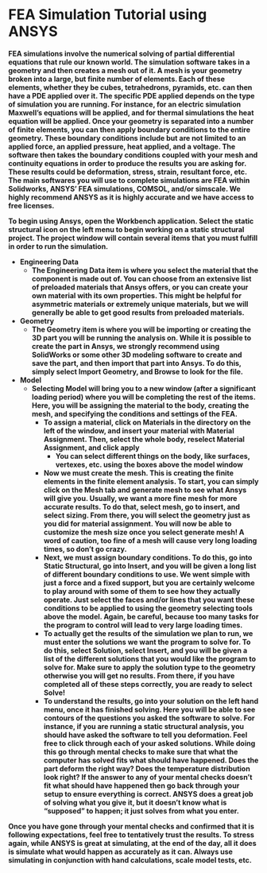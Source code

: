 # FEA Simulation Tutorial using ANSYS

**FEA simulations involve the numerical solving of partial differential equations that rule our known world. The simulation software takes in a geometry and then creates a mesh out of it. A mesh is your geometry broken into a large, but finite number of elements. Each of these elements, whether they be cubes, tetrahedrons, pyramids, etc. can then have a PDE applied over it. The specific PDE applied depends on the type of simulation you are running. For instance, for an electric simulation Maxwell’s equations will be applied, and for thermal simulations the heat equation will be applied. Once your geometry is separated into a number of finite elements, you can then apply boundary conditions to the entire geometry. These boundary conditions include but are not limited to an applied force, an applied pressure, heat applied, and a voltage. The software then takes the boundary conditions coupled with your mesh and continuity equations in order to produce the results you are asking for. These results could be deformation, stress, strain, resultant force, etc. The main softwares you will use to complete simulations are FEA within Solidworks, ANSYS’ FEA simulations, COMSOL, and/or simscale. We highly recommend ANSYS as it is highly accurate and we have access to free licenses.**  


**To  begin using Ansys, open the Workbench application. Select the static structural icon on the left menu to begin working on a static structural project. The project window will contain several items that you must fulfill in order to run the simulation.**  


* **Engineering Data**
  * **The Engineering Data item is where you select the material that the component is made out of. You can choose from an extensive list of preloaded materials that Ansys offers, or you can create your own material with its own properties. This might be helpful for asymmetric materials or extremely unique materials, but we will generally be able to get good results from preloaded materials.**
* **Geometry**
  * **The Geometry item is where you will be importing or creating the 3D part you will be running the analysis on. While it is possible to create the part in Ansys, we strongly recommend using SolidWorks or some other 3D modeling software to create and save the part, and then import that part into Ansys. To do this, simply select Import Geometry, and Browse to look for the file.**
* **Model**
  * **Selecting Model will bring you to a new window \(after a significant loading period\) where you will be completing the rest of the items. Here, you will be assigning the material to the body, creating the mesh, and specifying the conditions and settings of the FEA.**
    * **To assign a material, click on Materials in the directory on the left of the window, and insert your material with Material Assignment. Then, select the whole body, reselect Material Assignment, and click apply**
      * **You can select different things on the body, like surfaces, vertexes, etc. using the boxes above the model window**
    * **Now we must create the mesh. This is creating the finite elements in the finite element analysis. To start, you can simply click on the Mesh tab and generate mesh to see what Ansys will give you. Usually, we want a more fine mesh for more accurate results. To do that, select mesh, go to insert, and select sizing. From there, you will select the geometry just as you did for material assignment. You will now be able to customize the mesh size once you select generate mesh! A word of caution, too fine of a mesh will cause very long loading times, so don’t go crazy.**
    * **Next, we must assign boundary conditions. To do this, go into Static Structural, go into Insert, and you will be given a long list of different boundary conditions to use. We went simple with just a force and a fixed support, but you are certainly welcome to play around with some of them to see how they actually operate. Just select the faces and/or lines that you want these conditions to be applied to using the geometry selecting tools above the model. Again, be careful, because too many tasks for the program to control will lead to very large loading times.**
    * **To actually get the results of the simulation we plan to run, we must enter the solutions we want the program to solve for. To do this, select Solution, select Insert, and you will be given a list of the different solutions that you would like the program to solve for. Make sure to apply the solution type to the geometry otherwise you will get no results. From there, if you have completed all of these steps correctly, you are ready to select Solve!**
    * **To understand the results, go into your solution on the left hand menu, once it has finished solving. Here you will be able to see contours of the questions you asked the software to solve. For instance, if you are running a static structural analysis, you should have asked the software to tell you deformation. Feel free to click through each of your asked solutions. While doing this go through mental checks to make sure that what the computer has solved fits what should have happened. Does the part deform the right way? Does the temperature distribution look right? If the answer to any of your mental checks doesn’t fit what should have happened then go back through your setup to ensure everything is correct. ANSYS does a great job of solving what you give it, but it doesn’t know what is “supposed” to happen; it just solves from what you enter.** 

**Once you have gone through your mental checks and confirmed that it is following expectations, feel free to tentatively trust the results. To stress again, while ANSYS is great at simulating, at the end of the day, all it does is simulate what would happen as accurately as it can. Always use simulating in conjunction with hand calculations, scale model tests, etc.**  


